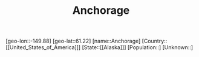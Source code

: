 ﻿---
title: "Anchorage"
location: [61.22,-149.88]
type: City
tags:
- geo/City


SpocWebEntityId: 28816
isDeleted: false
confidential: public

---
[geo-lon::-149.88]
[geo-lat::61.22]
[name::Anchorage]
[Country::[[United_States_of_America]]]
[State::[[Alaska]]]
[Population::]
[Unknown::]

